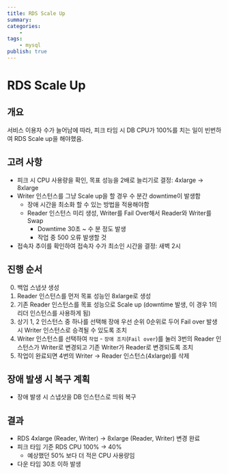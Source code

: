 ```yaml
---
title: RDS Scale Up
summary: 
categories:
    - 
tags:
    - mysql
publish: true
---
```

# RDS Scale Up

## 개요

서비스 이용자 수가 늘어남에 따라, 피크 타임 시 DB CPU가 100%를 치는 일이 빈번하여 RDS Scale up을 해야했음.

## 고려 사항

- 피크 시 CPU 사용량을 확인, 목표 성능을 2배로 늘리기로 결정: 4xlarge -> 8xlarge
- Writer 인스턴스를 그냥 Scale up을 할 경우 수 분간 downtime이 발생함
  - 장애 시간을 최소화 할 수 있는 방법을 적용해야함
  - Reader 인스턴스 미리 생성, Writer를 Fail Over해서 Reader와 Writer를 Swap
    - Downtime 30초 ~ 수 분 정도 발생
    - 작업 중 500 오류 발생할 것
- 접속자 추이를 확인하여 접속자 수가 최소인 시간을 결정: 새벽 2시

## 진행 순서

0. 백업 스냅샷 생성
1. Reader 인스턴스를 먼저 목표 성능인 8xlarge로 생성
2. 기존 Reader 인스턴스를 목표 성능으로 Scale up (downtime 발생, 이 경우 1의 리더 인스턴스를 사용하게 됨)
3. 상기 1, 2 인스턴스 중 하나를 선택해 장애 우선 순위 0순위로 두어 Fail over 발생 시 Writer 인스턴스로 승격될 수 있도록 조치
4. Writer 인스턴스를 선택하여 `작업` - `장애 조치`(`Fail over`)를 눌러 3번의 Reader 인스턴스가 Writer로 변경되고 기존 Writer가 Reader로 변경되도록 조치
5. 작업이 완료되면 4번의 Writer -> Reader 인스턴스(4xlarge)를 삭제

## 장애 발생 시 복구 계획

- 장애 발생 시 스냅샷을 DB 인스턴스로 띄워 복구

## 결과

- RDS 4xlarge (Reader, Writer) -> 8xlarge (Reader, Writer) 변경 완료
- 피크 타임 기준 RDS CPU 100% -> 40%
  - 예상했던 50% 보다 더 적은 CPU 사용량임
- 다운 타임 30초 이하 발생
